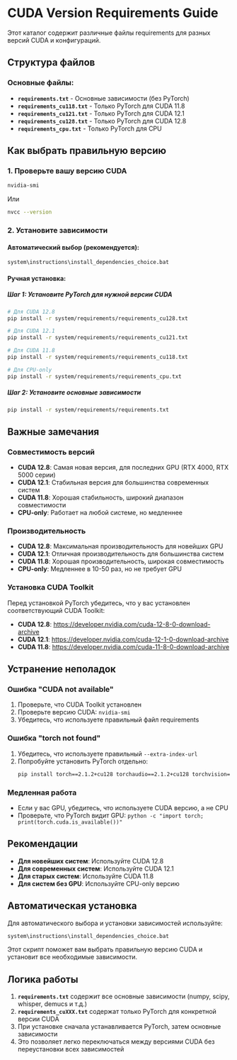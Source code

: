 # CUDA Version Requirements Guide

Этот каталог содержит различные файлы requirements для разных версий CUDA и конфигураций.

## Структура файлов

### Основные файлы:
- **`requirements.txt`** - Основные зависимости (без PyTorch)
- **`requirements_cu118.txt`** - Только PyTorch для CUDA 11.8
- **`requirements_cu121.txt`** - Только PyTorch для CUDA 12.1
- **`requirements_cu128.txt`** - Только PyTorch для CUDA 12.8
- **`requirements_cpu.txt`** - Только PyTorch для CPU

## Как выбрать правильную версию

### 1. Проверьте вашу версию CUDA
```bash
nvidia-smi
```
Или
```bash
nvcc --version
```

### 2. Установите зависимости

#### Автоматический выбор (рекомендуется):
```bash
system\instructions\install_dependencies_choice.bat
```

#### Ручная установка:

##### Шаг 1: Установите PyTorch для нужной версии CUDA
```bash
# Для CUDA 12.8
pip install -r system/requirements/requirements_cu128.txt

# Для CUDA 12.1
pip install -r system/requirements/requirements_cu121.txt

# Для CUDA 11.8
pip install -r system/requirements/requirements_cu118.txt

# Для CPU-only
pip install -r system/requirements/requirements_cpu.txt
```

##### Шаг 2: Установите основные зависимости
```bash
pip install -r system/requirements/requirements.txt
```

## Важные замечания

### Совместимость версий
- **CUDA 12.8**: Самая новая версия, для последних GPU (RTX 4000, RTX 5000 серии)
- **CUDA 12.1**: Стабильная версия для большинства современных систем
- **CUDA 11.8**: Хорошая стабильность, широкий диапазон совместимости
- **CPU-only**: Работает на любой системе, но медленнее

### Производительность
- **CUDA 12.8**: Максимальная производительность для новейших GPU
- **CUDA 12.1**: Отличная производительность для большинства систем
- **CUDA 11.8**: Хорошая производительность, широкая совместимость
- **CPU-only**: Медленнее в 10-50 раз, но не требует GPU

### Установка CUDA Toolkit
Перед установкой PyTorch убедитесь, что у вас установлен соответствующий CUDA Toolkit:

- **CUDA 12.8**: https://developer.nvidia.com/cuda-12-8-0-download-archive
- **CUDA 12.1**: https://developer.nvidia.com/cuda-12-1-0-download-archive
- **CUDA 11.8**: https://developer.nvidia.com/cuda-11-8-0-download-archive

## Устранение неполадок

### Ошибка "CUDA not available"
1. Проверьте, что CUDA Toolkit установлен
2. Проверьте версию CUDA: `nvidia-smi`
3. Убедитесь, что используете правильный файл requirements

### Ошибка "torch not found"
1. Убедитесь, что используете правильный `--extra-index-url`
2. Попробуйте установить PyTorch отдельно:
   ```bash
   pip install torch==2.1.2+cu128 torchaudio==2.1.2+cu128 torchvision==0.16.2+cu128 --extra-index-url https://download.pytorch.org/whl/cu128
   ```

### Медленная работа
- Если у вас GPU, убедитесь, что используете CUDA версию, а не CPU
- Проверьте, что PyTorch видит GPU: `python -c "import torch; print(torch.cuda.is_available())"`

## Рекомендации

- **Для новейших систем**: Используйте CUDA 12.8
- **Для современных систем**: Используйте CUDA 12.1
- **Для старых систем**: Используйте CUDA 11.8
- **Для систем без GPU**: Используйте CPU-only версию

## Автоматическая установка

Для автоматического выбора и установки зависимостей используйте:
```bash
system\instructions\install_dependencies_choice.bat
```

Этот скрипт поможет вам выбрать правильную версию CUDA и установит все необходимые зависимости.

## Логика работы

1. **`requirements.txt`** содержит все основные зависимости (numpy, scipy, whisper, demucs и т.д.)
2. **`requirements_cuXXX.txt`** содержат только PyTorch для конкретной версии CUDA
3. При установке сначала устанавливается PyTorch, затем основные зависимости
4. Это позволяет легко переключаться между версиями CUDA без переустановки всех зависимостей 